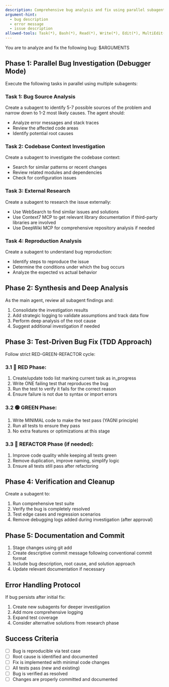 ```yaml
---
description: Comprehensive bug analysis and fix using parallel subagent investigation, debugger mode, and TDD approach
argument-hint:
  - bug description
  - error message
  - issue description
allowed-tools: Task(*), Bash(*), Read(*), Write(*), Edit(*), MultiEdit(*), Glob(*), Grep(*), LS(*), TodoWrite(*), WebSearch(*), mcp__context7__resolve-library-id(*), mcp__context7__get-library-docs(*), mcp__deepwiki__read_wiki_structure(*), mcp__deepwiki__read_wiki_contents(*), mcp__deepwiki__ask_question(*)
---
```


You are to analyze and fix the following bug: $ARGUMENTS

## Phase 1: Parallel Bug Investigation (Debugger Mode)

Execute the following tasks in parallel using multiple subagents:

### Task 1: Bug Source Analysis

Create a subagent to identify 5-7 possible sources of the problem and narrow down to 1-2 most likely causes. The agent should:

- Analyze error messages and stack traces
- Review the affected code areas
- Identify potential root causes

### Task 2: Codebase Context Investigation

Create a subagent to investigate the codebase context:

- Search for similar patterns or recent changes
- Review related modules and dependencies
- Check for configuration issues

### Task 3: External Research

Create a subagent to research the issue externally:

- Use WebSearch to find similar issues and solutions
- Use Context7 MCP to get relevant library documentation if third-party libraries are involved
- Use DeepWiki MCP for comprehensive repository analysis if needed

### Task 4: Reproduction Analysis

Create a subagent to understand bug reproduction:

- Identify steps to reproduce the issue
- Determine the conditions under which the bug occurs
- Analyze the expected vs actual behavior

## Phase 2: Synthesis and Deep Analysis

As the main agent, review all subagent findings and:

1. Consolidate the investigation results
2. Add strategic logging to validate assumptions and track data flow
3. Perform deep analysis of the root cause
4. Suggest additional investigation if needed

## Phase 3: Test-Driven Bug Fix (TDD Approach)

Follow strict RED-GREEN-REFACTOR cycle:

### 3.1 🔴 RED Phase:

1. Create/update todo list marking current task as in_progress
2. Write ONE failing test that reproduces the bug
3. Run the test to verify it fails for the correct reason
4. Ensure failure is not due to syntax or import errors

### 3.2 🟢 GREEN Phase:

1. Write MINIMAL code to make the test pass (YAGNI principle)
2. Run all tests to ensure they pass
3. No extra features or optimizations at this stage

### 3.3 🔵 REFACTOR Phase (if needed):

1. Improve code quality while keeping all tests green
2. Remove duplication, improve naming, simplify logic
3. Ensure all tests still pass after refactoring

## Phase 4: Verification and Cleanup

Create a subagent to:

1. Run comprehensive test suite
2. Verify the bug is completely resolved
3. Test edge cases and regression scenarios
4. Remove debugging logs added during investigation (after approval)

## Phase 5: Documentation and Commit

1. Stage changes using git add
2. Create descriptive commit message following conventional commit format
3. Include bug description, root cause, and solution approach
4. Update relevant documentation if necessary

## Error Handling Protocol

If bug persists after initial fix:

1. Create new subagents for deeper investigation
2. Add more comprehensive logging
3. Expand test coverage
4. Consider alternative solutions from research phase

## Success Criteria

- [ ] Bug is reproducible via test case
- [ ] Root cause is identified and documented
- [ ] Fix is implemented with minimal code changes
- [ ] All tests pass (new and existing)
- [ ] Bug is verified as resolved
- [ ] Changes are properly committed and documented
